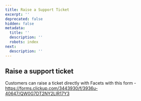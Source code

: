 ```yaml
---
title: Raise a Support Ticket
excerpt: ''
deprecated: false
hidden: false
metadata:
  title: ''
  description: ''
  robots: index
next:
  description: ''
---
```

## Raise a support ticket

Customers can raise a ticket directly with Facets with this form - <https://forms.clickup.com/3443930/f/3936u-40647/QW0G7DT2NY2LIR17Y3>